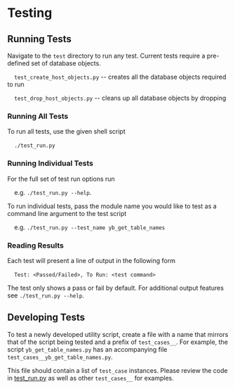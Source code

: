 # Testing

## Running Tests

Navigate to the `test` directory to run any test. Current tests require a
pre-defined set of database objects.

&nbsp;&nbsp;&nbsp;&nbsp;```test_create_host_objects.py``` -- creates all the
database objects required to run

&nbsp;&nbsp;&nbsp;&nbsp;```test_drop_host_objects.py``` -- cleans up all database
objects by dropping

### Running All Tests
To run all tests, use the given shell script

&nbsp;&nbsp;&nbsp;&nbsp;```./test_run.py```

### Running Individual Tests
For the full set of test run options run

&nbsp;&nbsp;&nbsp;&nbsp;e.g. ```./test_run.py --help```.  

To run individual tests, pass the module name you would like to test as a
command line argument to the test script

&nbsp;&nbsp;&nbsp;&nbsp;e.g. ```./test_run.py --test_name yb_get_table_names```

### Reading Results
Each test will present a line of output in the following form

&nbsp;&nbsp;&nbsp;&nbsp;```Test: <Passed/Failed>, To Run: <test command>```

The test only shows a pass or fail by default. For additional output
features see ```./test_run.py --help```.


## Developing Tests

To test a newly developed utility script, create a file with a name that mirrors
that of the script being tested and a prefix of `test_cases__`. For example, the
script `yb_get_table_names.py` has an accompanying file
`test_cases__yb_get_table_names.py`. 

This file should contain a list of `test_case` instances. Please review the code
in [test_run.py](./test_run.py) as well as other `test_cases__` for examples.
